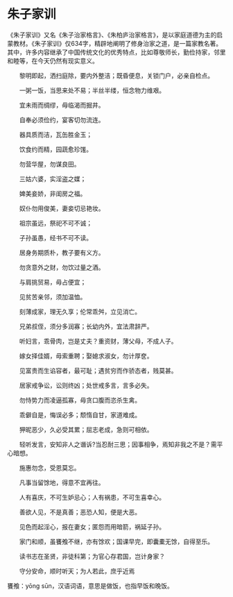 # 朱子家训


《朱子家训》又名《朱子治家格言》、《朱柏庐治家格言》，是以家庭道德为主的启蒙教材。《朱子家训》仅634字，精辟地阐明了修身治家之道，是一篇家教名著。其中，许多内容继承了中国传统文化的优秀特点，比如尊敬师长，勤俭持家，邻里和睦等，在今天仍然有现实意义。

　　黎明即起，洒扫庭除，要内外整洁；既昏便息，关锁门户，必亲自检点。

　　一粥一饭，当思来处不易；半丝半缕，恒念物力维艰。

　　宜未雨而绸缪，毋临渴而掘井。

　　自奉必须俭约，宴客切勿流连。

　　器具质而洁，瓦缶胜金玉；

　　饮食约而精，园蔬愈珍馐。

　　勿营华屋，勿谋良田。

　　三姑六婆，实淫盗之媒；

　　婢美妾娇，非闺房之福。

　　奴仆勿用俊美，妻妾切忌艳妆。

　　祖宗虽远，祭祀不可不诚；

　　子孙虽愚，经书不可不读。

　　居身务期质朴，教子要有义方。

　　勿贪意外之财，勿饮过量之酒。

　　与肩挑贸易，毋占便宜；

　　见贫苦亲邻，须加温恤。

　　刻薄成家，理无久享；伦常乖舛，立见消亡。

　　兄弟叔侄，须分多润寡；长幼内外，宜法肃辞严。

　　听妇言，乖骨肉，岂是丈夫？重资财，薄父母，不成人子。

　　嫁女择佳婿，毋索重聘；娶媳求淑女，勿计厚奁。

　　见富贵而生谄容者，最可耻；遇贫穷而作骄态者，贱莫甚。

　　居家戒争讼，讼则终凶；处世戒多言，言多必失。

　　勿恃势力而凌逼孤寡，毋贪口腹而恣杀生禽。

　　乖僻自是，悔误必多；颓惰自甘，家道难成。

　　狎昵恶少，久必受其累；屈志老成，急则可相依。

　　轻听发言，安知非人之谮诉?当忍耐三思；因事相争，焉知非我之不是？需平心暗想。

　　施惠勿念，受恩莫忘。

　　凡事当留馀地，得意不宜再往。

　　人有喜庆，不可生妒忌心；人有祸患，不可生喜幸心。

　　善欲人见，不是真善；恶恐人知，便是大恶。

　　见色而起淫心，报在妻女；匿怨而用暗箭，祸延子孙。

　　家门和顺，虽饔飧不继，亦有馀欢；国课早完，即囊橐无馀，自得至乐。

　　读书志在圣贤，非徒科第；为官心存君国，岂计身家？

　　守分安命，顺时听天；为人若此，庶乎近焉



饔飧：yōng sūn，汉语词语，意思是做饭，也指早饭和晚饭。











